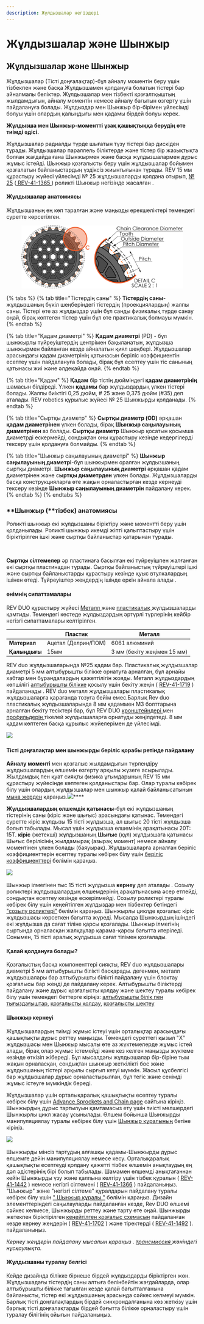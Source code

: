 ```yaml
---
description: Жұлдызшалар негіздері
---
```


# Жұлдызшалар және Шынжыр

## Жұлдызшалар және Шынжыр

Жұлдызшалар (Тісті доңғалақтар)-бұл айналу моментін беру үшін тізбекпен және басқа Жұлдызшамен қолдануға болатын тістері бар айналмалы бөліктер. Жұлдызшалар мен тізбекті қозғалтқыштың жылдамдығын, айналу моментін немесе айналу бағытын өзгерту үшін пайдалануға болады. Жұлдыздар мен Шынжыр бір-бірімен үйлесімді болуы үшін олардың қалыңдығы мен қадамы бірдей болуы керек.

**Жұлдызша мен Шынжыр-моментті ұзақ қашықтыққа берудің өте тиімді әдісі.**

Жұлдызшалар радиалды түрде шығатын түзу тістері бар дискіден тұрады. Жұлдызшалар параллель біліктерде және тістер бір жазықтықта болған жағдайда ғана Шынжырмен және басқа жұлдызшалармен дұрыс жұмыс істейді. Шынжыр қозғалысты беру үшін жұлдызшалар бойымен қозғалатын байланыстардың үздіксіз жиынтығынан тұрады. REV 15 мм құрастыру жүйесі үйлесімді № 25 жұлдызшаларды қолдана отырып, [№ 25](https://www.revrobotics.com/ftc/motion/gears-sprockets-chain/) ([ REV-41-1365 ](https://www.revrobotics.com/rev-41-1365/)) роликті Шынжыр негізінде жасалған .

#### Жұлдызшалар анатомиясы <a href="#anatomy-of-a-sprocket" id="anatomy-of-a-sprocket"></a>

Жұлдызшаның ең көп таралған және маңызды ерекшеліктері төмендегі суретте көрсетілген.

<figure><img src="../../.gitbook/assets/image (8).png" alt=""><figcaption></figcaption></figure>

{% tabs %}
{% tab title="Тістердің саны" %}
**Тістердің саны**-жұлдызшаның бүкіл шеңберіндегі тістердің (проекциялардың) жалпы саны. Тістері өте аз жұлдыздар үшін бұл санды физикалық түрде санау оңай, бірақ көптеген тістер үшін бұл өте практикалық болмауы мүмкін.
{% endtab %}

{% tab title="Қадам диаметрі" %}
**Қадам диаметрі** (PD) - бұл шынжырлы түйреуіштердің центрімен бақыланатын, жұлдызша шынжырмен байланған кезде айналатын қиял шеңбері. Жұлдызшалар арасындағы қадам диаметрінің қатынасын беріліс коэффициентін есептеу үшін пайдалануға болады, бірақ бұл есептеу үшін тіс санының қатынасы жиі және әлдеқайда оңай.
{% endtab %}

{% tab title="Қадам" %}
**Қадам** бір тістің дюйміндегі **қадам диаметрінің** шамасын білдіреді. Үлкен **қадамы** бар жұлдыздардың үлкен тістері болады. Жалпы биіктігі 0,25 дюйм, # 25 және 0,375 дюйм (#35) деп аталады. REV robotics құрылыс жүйесі № 25 Шынжырды қолданады.
{% endtab %}

{% tab title="Сыртқы диаметр" %}
**Сыртқы диаметр (OD)** әрқашан **қадам диаметрінен** үлкен болады, бірақ **Шынжыр саңылауының диаметрінен** аз болады. **Сыртқы диаметр** Шынжыр қосатын қосымша диаметрді ескермейді, сондықтан оны құрастыру кезінде кедергілерді тексеру үшін қолдануға болмайды.
{% endtab %}

{% tab title="Шынжыр саңылауының диаметрі" %}
**Шынжыр саңылауының диаметрі**-бұл шынжырмен оралған жұлдызшаның сыртқы диаметрі. **Шынжыр саңылауының диаметрі** әрқашан қадам диаметрінен және с**ыртқы диаметрден** үлкен болады. Жұлдызшаларды басқа конструкцияларға өте жақын орналастырған кезде кернеуді тексеру кезінде **Шынжыр саңылауының диаметрін** пайдалану керек.
{% endtab %}
{% endtabs %}



### **Шынжыр (**тізбек) анатомиясы <a href="#anatomy-of-chain" id="anatomy-of-chain"></a>

Роликті шынжыр екі жұлдызшаны біріктіру және моментті беру үшін қолданылады. Роликті шынжыр икемді жіпті қалыптастыру үшін біріктірілген ішкі және сыртқы байланыстар қатарынан тұрады.&#x20;

<figure><img src="https://2589213514-files.gitbook.io/~/files/v0/b/gitbook-legacy-files/o/assets%2F15mm%2F-M9ZGlVpJ2_dYVZwzOHf%2F-M9ZHmV0-Ztn6yJAhmzn%2F2.png?generation=1591894289998304&#x26;alt=media" alt=""><figcaption></figcaption></figure>

**Сыртқы сілтемелер** әр пластинаға басылған екі түйреуішпен жалғанған екі сыртқы пластинадан тұрады. Сыртқы байланыстың түйреуіштері ішкі және сыртқы байланыстарды құрастыру кезінде қуыс втулкалардың ішінен өтеді. Түйреуіштер жеңдердің ішінде еркін айнала алады .

#### өнімнің сипаттамалары <a href="#product-specifications" id="product-specifications"></a>

REV DUO құрастыру жүйесі [Металл ](https://www.revrobotics.com/competition/ftc/motion/rotary-motion/chain-sprockets/metal-25-sprockets/)және [пластикалық ](https://www.revrobotics.com/competition/ftc/motion/rotary-motion/chain-sprockets/plastic-25-sprockets/)жұлдызшаларды қамтиды. Төмендегі кестеде жұлдыздардың әртүрлі түрлерінің кейбір негізгі сипаттамалары келтірілген.

|               | Пластик             | Металл                      |
| ------------- | ------------------- | --------------------------- |
| **Материал**  | Ацетал (Делрин/ПОМ) | 6061 алюминий               |
| **Қалыңдығы** | 15мм                | 3 мм (бекіту жеңімен 15 мм) |

REV duo жұлдызшаларында №25 қадам бар. Пластикалық жұлдызшалар диаметрі 5 мм алтыбұрышты білікке орнатуға арналған, бұл арнайы хабтар мен бұрандалардың қажеттілігін жояды. Металл жұлдыздардың көпшілігі [алтыбұрышты білікке](https://www.revrobotics.com/ftc/motion/bearings-linear-slides-pillow-blocks/) қосылу үшін бекіту жеңін ( [REV-41-1719](https://www.revrobotics.com/rev-41-1719/) ) пайдаланады . REV duo металл жұлдызшалары пластикалық жұлдызшаларға қарағанда тозуға бейім емес.Барлық Rev duo пластикалық жұлдызшаларында 8 мм қадаммен M3 болттарына арналған бекіту тесіктері бар, бұл REV DUO [кронштейндері ](https://www.revrobotics.com/ftc/structure/)мен [профильдерін ](https://www.revrobotics.com/ftc/structure/15mm-extrusion/)тікелей жұлдызшаларға орнатуды жеңілдетеді. 8 мм қадам көптеген басқа құрылыс жүйелерімен де үйлесімді.

![](https://2589213514-files.gitbook.io/\~/files/v0/b/gitbook-legacy-files/o/assets%2F15mm%2F-M9ZGlVpJ2\_dYVZwzOHf%2F-M9ZHmVKmo\_Y6Z92vjWX%2F22.png?generation=1591894290038882\&alt=media)

#### Тісті доңғалақтар мен шынжырды беріліс қорабы ретінде пайдалану <a href="#using-sprockets-and-chain-as-a-powertrain" id="using-sprockets-and-chain-as-a-powertrain"></a>

**Айналу моменті** мен қозғалыс жылдамдығын түрлендіру жұлдызшалардың өлшемін өзгерту арқылы жүзеге асырылады. Жылдамдық пен қуат сияқты физика ұғымдарының REV 15 мм құрастыру жүйесінде көптеген қолданыстары бар. Олар туралы көбірек білу үшін олардың жұлдызшалар мен шынжыр қалай байланысатынын [мына жерден](https://bolt-m3.gitbook.io/bolt.m3-rev-duo-build-system-introduction/motion/sprockets-and-chain) қараңыз.![](https://2589213514-files.gitbook.io/\~/files/v0/b/gitbook-legacy-files/o/assets%2F-M5yw0n8IneF5-9ybLjT%2F-M9cjsEeccObg7Rw8T-N%2F-M9clZlqHK2PVLoeGZQm%2FSpeed%20Torque%20Sprockets.png?alt=media\&token=748ce988-cb53-4bde-8471-efc4d2d5c1bc)****

**Жұлдызшалардың өлшемдік қатынасы**-бұл екі жұлдызшаның тістерінің саны (кіріс және шығыс) арасындағы қатынас. Төмендегі суретте кіріс жұлдызы 15 тісті жұлдызша, ал шығыс 20 тісті жұлдызша болып табылады. Мысал үшін жұлдызша өлшемінің арақатынасы 20T: 15T. **кіріс** (жетекші) жұлдызшаның **Шығыс** (құл) жұлдызшаға қатынасы Шығыс берілісінің жылдамырақ (азырақ момент) немесе айналу моментінен үлкен болады (баяуырақ). Жұлдызшаларға арналған беріліс коэффициенттерін есептеу туралы көбірек білу үшін [беріліс коэффициенттері](https://bolt-m3.gitbook.io/bolt.m3-rev-duo-build-system-introduction/motion/sprockets-and-chain) бөлімін қараңыз.

![](https://2589213514-files.gitbook.io/\~/files/v0/b/gitbook-legacy-files/o/assets%2F-M5yw0n8IneF5-9ybLjT%2F-M9\_EIXVT8LyOu9g5Yc0%2F-M9\_NHsIrzJ2NEXEKk12%2Fimage.png?alt=media\&token=2c70a158-33f4-434e-82f1-d141ea058f18)

Шынжыр ілмегінен тыс 15 тісті жұлдызша **кернеу** деп аталады . Созылу роликтері жұлдызшалардың өлшемдерінің арақатынасына әсер етпейді, сондықтан есептеу кезінде ескерілмейді. Созылу роликтері туралы көбірек білу үшін кеңейтілген жұлдыздар мен тізбектер бетіндегі ["созылу роликтері"](https://bolt-m3.gitbook.io/bolt.m3-rev-duo-build-system-introduction/motion/sprockets-and-chain) бөлімін қараңыз. Шынжырлы циклде қозғалыс кіріс жұлдызшасы көрсеткен бағытта жүреді. Мысалда Шынжырдың ішіндегі екі жұлдызша да сағат тіліне қарсы қозғалады. Шынжыр ілмегінің сыртында орналасқан жалқаулар қарама-қарсы бағытта итеріледі. Сонымен, 15 тісті аралық жұлдызша сағат тілімен қозғалады.

#### Қалай қолдануға болады? <a href="#how-to-use-rev-duo-sprockets-and-chain" id="how-to-use-rev-duo-sprockets-and-chain"></a>

Қозғалыстың басқа компоненттері сияқты, REV duo жұлдызшалары диаметрі 5 мм алтыбұрышты білікті басқарады. дегенмен, металл жұлдызшалары бар алтыбұрышты білікті пайдалану үшін блоктау қозғалысы бар жеңді де пайдалану керек. Алтыбұрышты біліктерді пайдалану және дұрыс қозғалысты қолдау және шектеу туралы көбірек білу үшін төмендегі беттерге кіріңіз: [алтыбұрышты білік пен тығыздағыштар](https://bolt-m3.gitbook.io/bolt.m3-rev-duo-build-system-introduction/motion/introduction-to-motion/hex-shaft-and-spacers), [қозғалысты қолдау](https://bolt-m3.gitbook.io/bolt.m3-rev-duo-build-system-introduction/building-techniques/supporting-motion), [қозғалысты шектеу](https://bolt-m3.gitbook.io/bolt.m3-rev-duo-build-system-introduction/building-techniques/constraining-motion)

#### Шынжыр кернеуі

Жұлдызшалардың тиімді жұмыс істеуі үшін орталықтар арасындағы қашықтықты дұрыс реттеу маңызды. Төмендегі суреттегі қызыл "X" жұлдызшасы мен Шынжыр мысалы өте аз жүктемелерде жұмыс істей алады, бірақ олар жұмыс істемейді және кез келген маңызды жүктеме кезінде өткізіп жібереді. Бұл мысалдағы жұлдызшалар бір-біріне тым жақын орналасқан, сондықтан шынжыр жеткілікті бос және жұлдызшаның тістері арқылы сырғып кетуі мүмкін. Жасыл құсбелгісі бар жұлдызшалар дұрыс орналастырылған, бұл тегіс және сенімді жұмыс істеуге мүмкіндік береді.

Жұлдызшалар үшін орталықаралық қашықтықты есептеу туралы көбірек білу үшін [Advance Sprockets and Chain page](https://bolt-m3.gitbook.io/bolt.m3-rev-duo-build-system-introduction/motion/sprockets-and-chain) сайтына кіріңіз. Шынжырдың дұрыс тартылуын қамтамасыз ету үшін тиісті мөлшердегі Шынжырлы цикл жасау ұсынылады. Өлшем бойынша Шынжырды манипуляциялау туралы көбірек білу үшін [Шынжыр құралының](https://bolt-m3.gitbook.io/bolt.m3-rev-duo-build-system-introduction/motion/sprockets-and-chain) бетіне кіріңіз.

![](https://2589213514-files.gitbook.io/\~/files/v0/b/gitbook-legacy-files/o/assets%2F-M5yw0n8IneF5-9ybLjT%2F-M9\_EIXVT8LyOu9g5Yc0%2F-M9\_Nhn3b\_qUQLsJsZei%2Fimage.png?alt=media\&token=491dfe06-e131-4e32-9eb9-95783beb0877)

Шынжырды мінсіз тартудың алғашқы қадамы-Шынжырды дұрыс өлшемге дейін манипуляциялау немесе кесу. Орталықаралық қашықтықты есептеуді қолдану қажетті тізбек өлшемін анықтаудың ең дәл әдістерінің бірі болып табылады. Шамамен өлшемді анықтағаннан кейін Шынжырды үзу және қалпына келтіру үшін тізбек құралын ( [REV-41-1442](https://www.revrobotics.com/rev-41-1442/) ) немесе негізгі сілтемені ( [REV-41-1366](https://www.revrobotics.com/rev-41-1366/) ) пайдаланыңыз. "Шынжыр" және "негізгі сілтеме" құралдарын пайдалану туралы көбірек білу үшін [" Шынжыр құралы "](https://bolt-m3.gitbook.io/bolt.m3-rev-duo-build-system-introduction/motion/sprockets-and-chain) бөлімін қараңыз. Дизайн элементтеріндегі саңылауларды пайдаланған кезде, Rev DUO өлшемі сәйкес келмесе, Шынжырды реттеу және тарту өте оңай. Шынжырды жетекпен біріктірілген [кеңейтілген қозғалыс схемасын](https://bolt-m3.gitbook.io/bolt.m3-rev-duo-build-system-introduction/motion/sprockets-and-chain) пайдаланған кезде кернеу жеңдерін ( [REV-41-1702](https://www.revrobotics.com/rev-41-1702/) ) және тіректерді ( [REV-41-1492](https://www.revrobotics.com/rev-41-1492/) ). пайдаланыңыз.

_Кернеу жеңдерін пайдалану мысалын қараңыз ._ [_трансмиссия_ ](https://bolt-m3.gitbook.io/bolt.m3-rev-duo-build-system-introduction/motion/sprockets-and-chain)_жөніндегі нұсқаулықта._

#### Жұлдызшаны туралау белгісі <a href="#sprocket-alignment-mark" id="sprocket-alignment-mark"></a>

Кейде дизайнда білікке бірнеше бірдей жұлдыздарды біріктірген жөн. Жұлдызшадағы тістердің саны алтыға бөлінбейтін жағдайларда, олар алтыбұрышты білікке тағылған кезде қалай бағытталғанына байланысты, тістер екі жұлдызшаның арасында сәйкес келмеуі мүмкін. Барлық тісті доңғалақтардың бірдей синхрондалғанына көз жеткізу үшін барлық тісті доңғалақтарды бірдей бағытта білікке орналастыру үшін туралау білігінің ойығын пайдаланыңыз.

